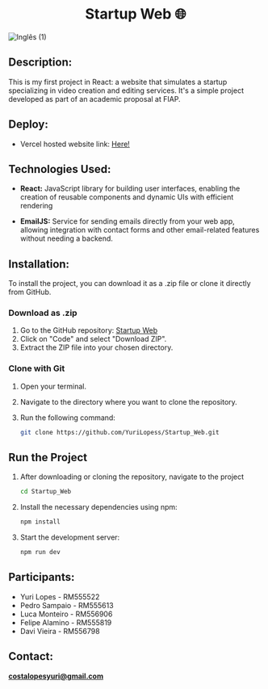 <h1 align="center">Startup Web 🌐</h1>

![Inglês (1)](https://github.com/user-attachments/assets/4e220fee-6855-4cae-8f68-0b81bfbd5185)

<h2>Description:</h2>

This is my first project in React: a website that simulates a startup specializing in video creation and editing services. It's a simple project developed as part of an academic proposal at FIAP.

<h2>Deploy:</h2>

* Vercel hosted website link: [Here!](https://startup-web-five.vercel.app/)

<h2>Technologies Used:</h2>

* **React:** JavaScript library for building user interfaces, enabling the creation of reusable components and dynamic UIs with efficient rendering

* **EmailJS:** Service for sending emails directly from your web app, allowing integration with contact forms and other email-related features without needing a backend.

<h2>Installation:</h2>

To install the project, you can download it as a .zip file or clone it directly from GitHub.

### Download as .zip

1. Go to the GitHub repository: [Startup Web](https://github.com/YuriLopess/Startup_Web)
2. Click on "Code" and select "Download ZIP".
3. Extract the ZIP file into your chosen directory.

### Clone with Git

1. Open your terminal.
2. Navigate to the directory where you want to clone the repository.
3. Run the following command:

   
   ```sh
   git clone https://github.com/YuriLopess/Startup_Web.git

<h2>Run the Project</h2>

1. After downloading or cloning the repository, navigate to the project 

   ```sh
   cd Startup_Web

2. Install the necessary dependencies using npm:

   ```sh
   npm install

3. Start the development server:

   ```sh
   npm run dev

<h2>Participants:</h2>

* Yuri Lopes - RM555522
* Pedro Sampaio - RM555613
* Luca Monteiro - RM556906
* Felipe Alamino - RM555819
* Davi Vieira - RM556798

<h2>Contact:</h2>

**[costalopesyuri@gmail.com](mailto:costalopesyuri@gmail.com)**
